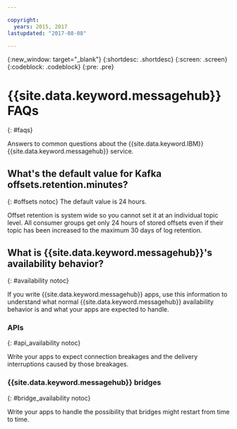 ```yaml
---

copyright:
  years: 2015, 2017
lastupdated: "2017-08-08"

---
```


{:new_window: target="_blank"}
{:shortdesc: .shortdesc}
{:screen: .screen}
{:codeblock: .codeblock}
{:pre: .pre}

# {{site.data.keyword.messagehub}} FAQs
{: #faqs}

Answers to common questions about the {{site.data.keyword.IBM}} {{site.data.keyword.messagehub}} service.

## What's the default value for Kafka offsets.retention.minutes?
{: #offsets notoc}
The default value is 24 hours. 

Offset retention is system wide so you cannot set it at an individual topic level. All consumer groups get only 24 hours of stored offsets even if their topic has been increased to the maximum 30 days of log retention. 

## What is {{site.data.keyword.messagehub}}'s availability behavior?
{: #availability notoc}

If you write {{site.data.keyword.messagehub}} apps, use this information to understand what normal {{site.data.keyword.messagehub}} availability behavior is and what your apps are expected to handle.

### APIs
{: #api_availability notoc}

Write your apps to expect connection breakages and the delivery interruptions caused by those breakages.

### {{site.data.keyword.messagehub}} bridges
{: #bridge_availability notoc}

Write your apps to handle the possibility that bridges might restart from time to time.
